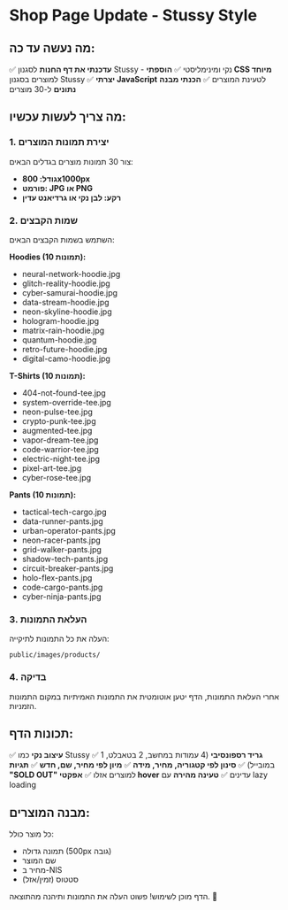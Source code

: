 # Shop Page Update - Stussy Style

## מה נעשה עד כה:

✅ **עדכנתי את דף החנות** לסגנון Stussy - נקי ומינימליסטי
✅ **הוספתי CSS מיוחד** למוצרים בסגנון Stussy
✅ **יצרתי JavaScript** לטעינת המוצרים
✅ **הכנתי מבנה נתונים** ל-30 מוצרים

## מה צריך לעשות עכשיו:

### 1. יצירת תמונות המוצרים
צור 30 תמונות מוצרים בגדלים הבאים:
- **גודל: 800x1000px**
- **פורמט: JPG או PNG**
- **רקע: לבן נקי או גרדיאנט עדין**

### 2. שמות הקבצים
השתמש בשמות הקבצים הבאים:

**Hoodies (10 תמונות):**
- neural-network-hoodie.jpg
- glitch-reality-hoodie.jpg
- cyber-samurai-hoodie.jpg
- data-stream-hoodie.jpg
- neon-skyline-hoodie.jpg
- hologram-hoodie.jpg
- matrix-rain-hoodie.jpg
- quantum-hoodie.jpg
- retro-future-hoodie.jpg
- digital-camo-hoodie.jpg

**T-Shirts (10 תמונות):**
- 404-not-found-tee.jpg
- system-override-tee.jpg
- neon-pulse-tee.jpg
- crypto-punk-tee.jpg
- augmented-tee.jpg
- vapor-dream-tee.jpg
- code-warrior-tee.jpg
- electric-night-tee.jpg
- pixel-art-tee.jpg
- cyber-rose-tee.jpg

**Pants (10 תמונות):**
- tactical-tech-cargo.jpg
- data-runner-pants.jpg
- urban-operator-pants.jpg
- neon-racer-pants.jpg
- grid-walker-pants.jpg
- shadow-tech-pants.jpg
- circuit-breaker-pants.jpg
- holo-flex-pants.jpg
- code-cargo-pants.jpg
- cyber-ninja-pants.jpg

### 3. העלאת התמונות
העלה את כל התמונות לתיקייה:
```
public/images/products/
```

### 4. בדיקה
אחרי העלאת התמונות, הדף יטען אוטומטית את התמונות האמיתיות במקום התמונות הזמניות.

## תכונות הדף:

✅ **עיצוב נקי** כמו Stussy
✅ **גריד רספונסיבי** (4 עמודות במחשב, 2 בטאבלט, 1 במובייל)
✅ **סינון לפי קטגוריה, מחיר, מידה**
✅ **מיון לפי מחיר, שם, חדש**
✅ **תגיות "SOLD OUT"** למוצרים אזלו
✅ **אפקטי hover** עדינים
✅ **טעינה מהירה** עם lazy loading

## מבנה המוצרים:

כל מוצר כולל:
- תמונה גדולה (500px גובה)
- שם המוצר
- מחיר ב-NIS
- סטטוס (זמין/אזל)

הדף מוכן לשימוש! פשוט העלה את התמונות ותיהנה מהתוצאה. 🚀 